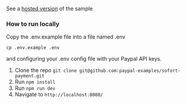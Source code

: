 See a [hosted version](https://sofort-js-sdk.herokuapp.com/) of the sample


### How to run locally

Copy the .env.example file into a file named .env

```
cp .env.example .env
```

and configuring your .env config file with your Paypal API keys.

1. Clone the repo  `git clone git@github.com:paypal-examples/sofort-payment.git`
2. Run `npm install`
3. Run `npm run dev`
4. Navigate to `http://localhost:8080/`

